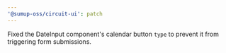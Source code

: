 ```yaml
---
'@sumup-oss/circuit-ui': patch
---
```


Fixed the DateInput component's calendar button `type` to prevent it from triggering form submissions.
